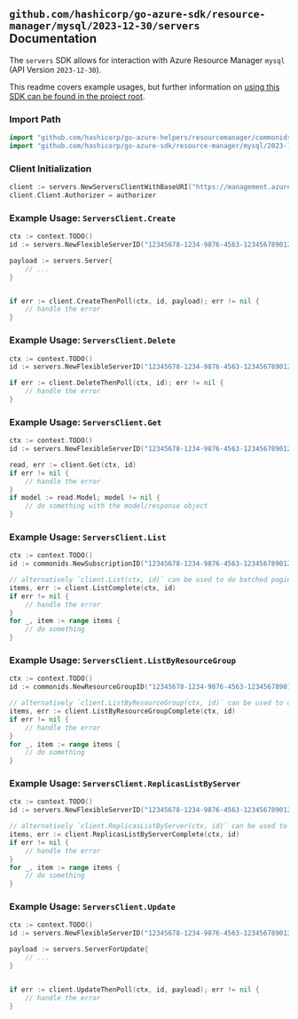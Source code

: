 
## `github.com/hashicorp/go-azure-sdk/resource-manager/mysql/2023-12-30/servers` Documentation

The `servers` SDK allows for interaction with Azure Resource Manager `mysql` (API Version `2023-12-30`).

This readme covers example usages, but further information on [using this SDK can be found in the project root](https://github.com/hashicorp/go-azure-sdk/tree/main/docs).

### Import Path

```go
import "github.com/hashicorp/go-azure-helpers/resourcemanager/commonids"
import "github.com/hashicorp/go-azure-sdk/resource-manager/mysql/2023-12-30/servers"
```


### Client Initialization

```go
client := servers.NewServersClientWithBaseURI("https://management.azure.com")
client.Client.Authorizer = authorizer
```


### Example Usage: `ServersClient.Create`

```go
ctx := context.TODO()
id := servers.NewFlexibleServerID("12345678-1234-9876-4563-123456789012", "example-resource-group", "flexibleServerValue")

payload := servers.Server{
	// ...
}


if err := client.CreateThenPoll(ctx, id, payload); err != nil {
	// handle the error
}
```


### Example Usage: `ServersClient.Delete`

```go
ctx := context.TODO()
id := servers.NewFlexibleServerID("12345678-1234-9876-4563-123456789012", "example-resource-group", "flexibleServerValue")

if err := client.DeleteThenPoll(ctx, id); err != nil {
	// handle the error
}
```


### Example Usage: `ServersClient.Get`

```go
ctx := context.TODO()
id := servers.NewFlexibleServerID("12345678-1234-9876-4563-123456789012", "example-resource-group", "flexibleServerValue")

read, err := client.Get(ctx, id)
if err != nil {
	// handle the error
}
if model := read.Model; model != nil {
	// do something with the model/response object
}
```


### Example Usage: `ServersClient.List`

```go
ctx := context.TODO()
id := commonids.NewSubscriptionID("12345678-1234-9876-4563-123456789012")

// alternatively `client.List(ctx, id)` can be used to do batched pagination
items, err := client.ListComplete(ctx, id)
if err != nil {
	// handle the error
}
for _, item := range items {
	// do something
}
```


### Example Usage: `ServersClient.ListByResourceGroup`

```go
ctx := context.TODO()
id := commonids.NewResourceGroupID("12345678-1234-9876-4563-123456789012", "example-resource-group")

// alternatively `client.ListByResourceGroup(ctx, id)` can be used to do batched pagination
items, err := client.ListByResourceGroupComplete(ctx, id)
if err != nil {
	// handle the error
}
for _, item := range items {
	// do something
}
```


### Example Usage: `ServersClient.ReplicasListByServer`

```go
ctx := context.TODO()
id := servers.NewFlexibleServerID("12345678-1234-9876-4563-123456789012", "example-resource-group", "flexibleServerValue")

// alternatively `client.ReplicasListByServer(ctx, id)` can be used to do batched pagination
items, err := client.ReplicasListByServerComplete(ctx, id)
if err != nil {
	// handle the error
}
for _, item := range items {
	// do something
}
```


### Example Usage: `ServersClient.Update`

```go
ctx := context.TODO()
id := servers.NewFlexibleServerID("12345678-1234-9876-4563-123456789012", "example-resource-group", "flexibleServerValue")

payload := servers.ServerForUpdate{
	// ...
}


if err := client.UpdateThenPoll(ctx, id, payload); err != nil {
	// handle the error
}
```
